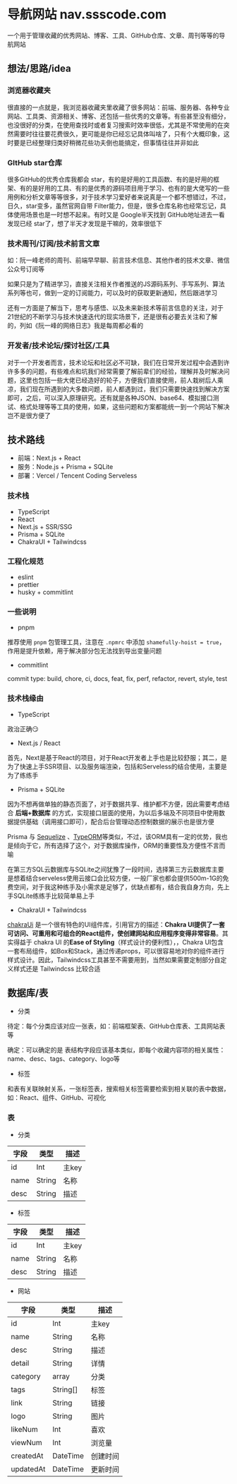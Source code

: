 # 导航网站 nav.ssscode.com

一个用于管理收藏的优秀网站、博客、工具、GitHub仓库、文章、周刊等等的导航网站

## 想法/思路/idea

### 浏览器收藏夹

很直接的一点就是，我浏览器收藏夹里收藏了很多网站：前端、服务器、各种专业网站、工具类、资源相关、博客、还包括一些优秀的文章等。有些甚至没有细分，也没很好的分类，在使用查找时或者复习搜索时效率很低，尤其是不常使用的在突然需要时往往要花费很久，更可能是你已经忘记具体叫啥了，只有个大概印象，这时要是已经整理归类好稍微花些功夫倒也能搞定，但事情往往并非如此

### GItHub star仓库

很多GitHub的优秀仓库我都会 star，有的是好用的工具函数、有的是好用的框架、有的是好用的工具、有的是优秀的源码项目用于学习、也有的是大佬写的一些用例和分析文章等等很多，对于技术学习爱好者来说真是一个都不想错过，不过，日久，star变多，虽然官网自带 Filter能力，但是，很多仓库名称也经常忘记，具体使用场景也是一时想不起来。有时又是 Google半天找到 GitHub地址进去一看发现已经 star了，想了半天才发现是干嘛的，效率很低下

### 技术周刊/订阅/技术前言文章

如：阮一峰老师的周刊、前端早早聊、前言技术信息、其他作者的技术文章、微信公众号订阅等

如果只是为了精进学习，直接关注相关作者推送的JS源码系列、手写系列、算法系列等也可，做到一定的订阅能力，可以及时的获取更新通知，然后跟进学习

还有一方面是了解当下，思考与感悟、以及未来新技术等前言信息的关注，对于21世纪的不断学习与技术快速迭代的现实场景下，还是很有必要去关注和了解的，列如《阮一峰的网络日志》我是每周都必看的

### 开发者/技术论坛/探讨社区/工具

对于一个开发者而言，技术论坛和社区必不可缺，我们在日常开发过程中会遇到许许多多的问题，有些难点和坑我们经常需要了解前辈们的经验，理解并及时解决问题，这里也包括一些大佬已经造好的轮子，方便我们直接使用，前人栽树后人乘凉，我们现在所遇到的大多数问题，前人都遇到过，我们只需要快速找到解决方案即可，之后，可以深入原理研究。还有就是各种JSON、base64、模拟接口测试、格式处理等等工具的使用，如果，这些问题和方案都能统一到一个网站下解决岂不是很方便了

## 技术路线

- 前端：Next.js + React
- 服务：Node.js + Prisma + SQLite
- 部署：Vercel / Tencent Coding Serveless

### 技术栈

- TypeScript
- React
- Next.js + SSR/SSG
- Prisma + SQLite
- ChakraUI + Tailwindcss

### 工程化规范

- eslint
- prettier
- husky + commitlint

### 一些说明

- pnpm

推荐使用 `pnpm` 包管理工具，注意在 `.npmrc` 中添加 `shamefully-hoist = true`，作用是提升依赖，用于解决部分包无法找到导出变量问题

- commitlint

commit type: build, chore, ci, docs, feat, fix, perf, refactor, revert, style, test

### 技术栈缘由

- TypeScript

政治正确😏

- Next.js / React

首先，Next是基于React的项目，对于React开发者上手也是比较舒服；其二，是为了快速上手SSR项目、以及服务端渲染，包括和Serveless的结合使用，主要是为了练练手

- Prisma + SQLite

因为不想再做单独的静态页面了，对于数据共享、维护都不方便，因此需要考虑结合 **后端+数据库** 的方式，实现接口层面的使用，为以后多端及不同项目中使用数据提供基础（调用接口即可），配合后台管理动态控制数据的展示也是很方便

Prisma 与 [Sequelize](http://docs.sequelizejs.com/) 、[TypeORM](https://github.com/typeorm/typeorm/)等类似，不过，该ORM具有一定的优势，我也是倾向于它，所有选择了这个，对于数据库操作，ORM的重要性及方便性不言而喻

在第三方SQL云数据库与SQLite之间犹豫了一段时间，选择第三方云数据库主要是想着结合serveless使用云接口会比较方便，一般厂家也都会提供500m-1G的免费空间，对于我这种练手及小需求是足够了，优缺点都有，结合我自身方向，先上手SQLite练练手比较简单易上手

- ChakraUI + Tailwindcss

[chakraUi](https://chakra-ui.com/) 是一个很有特色的UI组件库，引用官方的描述：**Chakra UI提供了一套可访问、可重用和可组合的React组件，使创建网站和应用程序变得非常容易**。其实得益于 chakra UI 的**Ease of Styling**（样式设计的便利性），，Chakra UI包含一套布局组件，如Box和Stack，通过传递props，可以很容易地对你的组件进行样式设计。因此，Tailwindcss工具甚至不需要用到，当然如果需要定制部分自定义样式还是 Tailwindcss 比较合适

## 数据库/表

- 分类

待定：每个分类应该对应一张表，如：前端框架表、GitHub仓库表、工具网站表等

确定：可以确定的是 表结构字段应该基本类似，即每个收藏内容项的相关属性：name、desc、tags、category、logo等

- 标签

和表有关联映射关系，一张标签表，搜索相关标签需要检索到相关联的表中数据，如：React、组件、GitHub、可视化

### 表

- 分类

| 字段 | 类型   | 描述  |
|------|--------|------|
| id   | Int    | 主key |
| name | String | 名称  |
| desc | String | 描述  |

- 标签

| 字段 | 类型   | 描述  |
|------|--------|------|
| id   | Int    | 主key |
| name | String | 名称  |
| desc | String | 描述  |

- 网站

| 字段      | 类型     | 描述     |
|-----------|----------|---------|
| id        | Int      | 主key    |
| name      | String   | 名称     |
| desc      | String   | 描述     |
| detail    | String   | 详情     |
| category  | array    | 分类     |
| tags      | String[] | 标签     |
| link      | String   | 链接     |
| logo      | String   | 图片     |
| likeNum   | Int      | 喜欢     |
| viewNum   | Int      | 浏览量   |
| createdAt | DateTime | 创建时间 |
| updatedAt | DateTime | 更新时间 |
